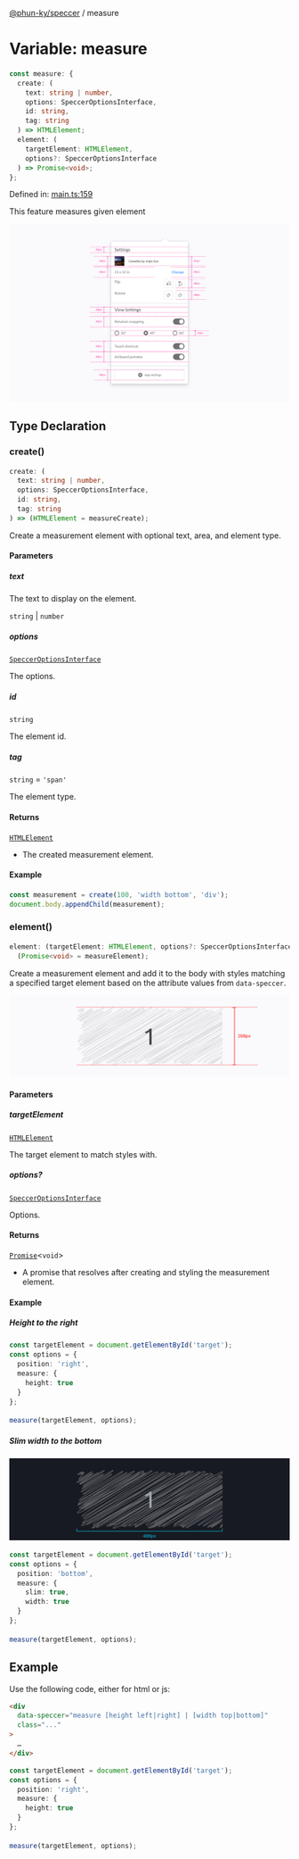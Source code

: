 [@phun-ky/speccer](../index.md) / measure

# Variable: measure

```ts
const measure: {
  create: (
    text: string | number,
    options: SpeccerOptionsInterface,
    id: string,
    tag: string
  ) => HTMLElement;
  element: (
    targetElement: HTMLElement,
    options?: SpeccerOptionsInterface
  ) => Promise<void>;
};
```

Defined in:
[main.ts:159](https://github.com/phun-ky/speccer/blob/main/src/main.ts#L159)

This feature measures given element

![pin](https://github.com/phun-ky/speccer/blob/main/public/speccer-pin-measure-height-light.png?raw=true)

## Type Declaration

### create()

```ts
create: (
  text: string | number,
  options: SpeccerOptionsInterface,
  id: string,
  tag: string
) => (HTMLElement = measureCreate);
```

Create a measurement element with optional text, area, and element type.

#### Parameters

##### text

The text to display on the element.

`string` | `number`

##### options

[`SpeccerOptionsInterface`](../interfaces/SpeccerOptionsInterface.md)

The options.

##### id

`string`

The element id.

##### tag

`string` = `'span'`

The element type.

#### Returns

[`HTMLElement`](https://developer.mozilla.org/docs/Web/API/HTMLElement)

- The created measurement element.

#### Example

```ts
const measurement = create(100, 'width bottom', 'div');
document.body.appendChild(measurement);
```

### element()

```ts
element: (targetElement: HTMLElement, options?: SpeccerOptionsInterface) =>
  (Promise<void> = measureElement);
```

Create a measurement element and add it to the body with styles matching a
specified target element based on the attribute values from `data-speccer`.

![measure](https://github.com/phun-ky/speccer/blob/main/public/speccer-measure-right-full-light.png?raw=true)

#### Parameters

##### targetElement

[`HTMLElement`](https://developer.mozilla.org/docs/Web/API/HTMLElement)

The target element to match styles with.

##### options?

[`SpeccerOptionsInterface`](../interfaces/SpeccerOptionsInterface.md)

Options.

#### Returns

[`Promise`](https://developer.mozilla.org/docs/Web/JavaScript/Reference/Global_Objects/Promise)<`void`>

- A promise that resolves after creating and styling the measurement element.

#### Example

##### Height to the right

```ts
const targetElement = document.getElementById('target');
const options = {
  position: 'right',
  measure: {
    height: true
  }
};

measure(targetElement, options);
```

##### Slim width to the bottom

![measure](https://github.com/phun-ky/speccer/blob/main/public/speccer-measure-bottom-dark.png?raw=true)

```ts
const targetElement = document.getElementById('target');
const options = {
  position: 'bottom',
  measure: {
    slim: true,
    width: true
  }
};

measure(targetElement, options);
```

## Example

Use the following code, either for html or js:

```html
<div
  data-speccer="measure [height left|right] | [width top|bottom]"
  class="..."
>
  …
</div>
```

```ts
const targetElement = document.getElementById('target');
const options = {
  position: 'right',
  measure: {
    height: true
  }
};

measure(targetElement, options);
```
